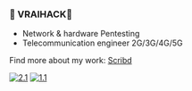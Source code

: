 ### 🎄 VRAIHACK🎄
- Network & hardware Pentesting
- Telecommunication engineer 2G/3G/4G/5G

Find more about my work: [Scribd](https://fr.scribd.com/user/282548159/VRAIHACK-Institute)
<!-- Actual text -->
[![2.1]][2]  [![1.1]][1]
<!-- Icons -->
[1.1]: https://img.shields.io/badge/Instagram-E4405F?style=for-the-badge&logo=instagram&logoColor=white
[2.1]: https://img.shields.io/badge/LinkedIn-0077B5?style=for-the-badge&logo=linkedin&logoColor=white
<!-- Links to your social media accounts -->
[1]: https://www.instagram.com/vraihack/
[2]: https://www.linkedin.com/in/vraihack/





